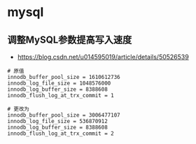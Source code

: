 # mysql

## 调整MySQL参数提高写入速度

+ <https://blog.csdn.net/u014595019/article/details/50526539>

```
# 原值
innodb_buffer_pool_size = 1610612736
innodb_log_file_size = 1048576000
innodb_log_buffer_size = 8388608
innodb_flush_log_at_trx_commit = 1

# 更改为
innodb_buffer_pool_size = 3006477107
innodb_log_file_size = 536870912
innodb_log_buffer_size = 8388608
innodb_flush_log_at_trx_commit = 2
```
